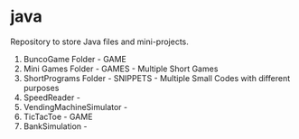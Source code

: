 # java

Repository to store Java files and mini-projects.

1. BuncoGame Folder          -    GAME     
2. Mini Games Folder         -    GAMES    -  Multiple Short Games
3. ShortPrograms Folder      -   SNIPPETS  -  Multiple Small Codes with different purposes
4. SpeedReader               -             
5. VendingMachineSimulator   -            
6. TicTacToe                 -    GAME    
7. BankSimulation            -            
